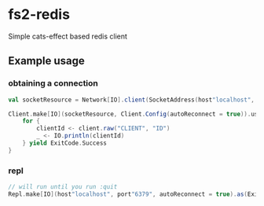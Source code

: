 # fs2-redis

Simple cats-effect based redis client

## Example usage

### obtaining a connection

```scala
val socketResource = Network[IO].client(SocketAddress(host"localhost", port"6379"))

Client.make[IO](socketResource, Client.Config(autoReconnect = true)).use { client =>
	for {
		clientId <- client.raw("CLIENT", "ID")
		_ <- IO.println(clientId)
	} yield ExitCode.Success
}

```

### repl

```scala
// will run until you run :quit
Repl.make[IO](host"localhost", port"6379", autoReconnect = true).as(ExitCode.Success)

```
